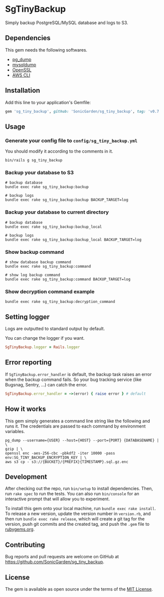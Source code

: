 # SgTinyBackup

Simply backup PostgreSQL/MySQL database and logs to S3.

## Dependencies

This gem needs the following softwares.

* [pg_dump](https://www.postgresql.org/docs/current/app-pgdump.html)
* [mysqldump](https://dev.mysql.com/doc/refman/8.0/en/mysqldump.html)
* [OpenSSL](https://www.openssl.org/)
* [AWS CLI](https://aws.amazon.com/cli/)

## Installation

Add this line to your application's Gemfile:

```ruby
gem 'sg_tiny_backup', github: 'SonicGarden/sg_tiny_backup', tag: 'v0.7.0'
```

## Usage

### Generate your config file to `config/sg_tiny_backup.yml`
You should modify it according to the comments in it.

```
bin/rails g sg_tiny_backup
```

### Backup your database to S3

```
# backup database
bundle exec rake sg_tiny_backup:backup

# backup logs
bundle exec rake sg_tiny_backup:backup BACKUP_TARGET=log
```

### Backup your database to current directory

```
# backup database
bundle exec rake sg_tiny_backup:backup_local

# backup logs
bundle exec rake sg_tiny_backup:backup_local BACKUP_TARGET=log
```

### Show backup command

```
# show database backup command
bundle exec rake sg_tiny_backup:command

# show log backup command
bundle exec rake sg_tiny_backup:command BACKUP_TARGET=log
```

### Show decryption command example

```
bundle exec rake sg_tiny_backup:decryption_command
```

## Setting logger

Logs are outputted to standard output by default.

You can change the logger if you want.

```ruby
SgTinyBackup.logger = Rails.logger
```

## Error reporting

If `SgTinyBackup.error_handler` is default, the backup task raises an error when the backup command fails.
So your bug tracking service (like Bugsnag, Sentry, ...) can catch the error.

```ruby
SgTinyBackup.error_handler = ->(error) { raise error } # default
```

## How it works
This gem simply generates a command line string like the following and runs it.
The credentials are passed to each command by environment variables.

```
pg_dump --username={USER} --host={HOST} --port={PORT} {DATABASENAME} | \
gzip | \
openssl enc -aes-256-cbc -pbkdf2 -iter 10000 -pass env:SG_TINY_BACKUP_ENCRYPTION_KEY | \
aws s3 cp - s3://{BUCKET}/{PREFIX}{TIMESTAMP}.sql.gz.enc
```

## Development

After checking out the repo, run `bin/setup` to install dependencies. Then, run `rake spec` to run the tests. You can also run `bin/console` for an interactive prompt that will allow you to experiment.

To install this gem onto your local machine, run `bundle exec rake install`. To release a new version, update the version number in `version.rb`, and then run `bundle exec rake release`, which will create a git tag for the version, push git commits and the created tag, and push the `.gem` file to [rubygems.org](https://rubygems.org).

## Contributing

Bug reports and pull requests are welcome on GitHub at https://github.com/SonicGarden/sg_tiny_backup.

## License

The gem is available as open source under the terms of the [MIT License](https://opensource.org/licenses/MIT).
